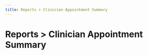 ```yaml
---
title: Reports > Clinician Appointment Summary
---
```


# Reports > Clinician Appointment Summary
